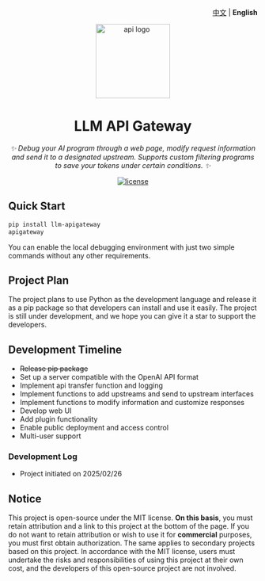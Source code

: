 <p align="right">
   <a href="./README_CN.md">中文</a> | <strong>English</strong>
</p>

<p align="center">
  <img src="https://raw.githubusercontent.com/songquanpeng/one-api/main/web/default/public/logo.png" width="150" height="150" alt="api logo">
</p>
<div align="center">
   
# LLM API Gateway
   
_✨ Debug your AI program through a web page, modify request information and send it to a designated upstream. Supports custom filtering programs to save your tokens under certain conditions. ✨_
</div>
<p align="center">
  <a href="https://raw.githubusercontent.com/jiangmuran/llm-apigateway/main/LICENSE">
    <img src="https://img.shields.io/github/license/jiangmuran/llm-apigateway?color=brightgreen" alt="license">
  </a>
</p>

## Quick Start

```bash
pip install llm-apigateway
apigateway 
```

You can enable the local debugging environment with just two simple commands without any other requirements.


## Project Plan


The project plans to use Python as the development language and release it as a pip package so that developers can install and use it easily. The project is still under development, and we hope you can give it a star to support the developers.


## Development Timeline
- ~~Release pip package~~
- Set up a server compatible with the OpenAI API format
- Implement api transfer function and logging
- Implement functions to add upstreams and send to upstream interfaces
- Implement functions to modify information and customize responses
- Develop web UI
- Add plugin functionality
- Enable public deployment and access control
- Multi-user support


### Development Log
- Project initiated on 2025/02/26


## Notice
This project is open-source under the MIT license. **On this basis**, you must retain attribution and a link to this project at the bottom of the page. If you do not want to retain attribution or wish to use it for 
**commercial** purposes, you must first obtain authorization.
The same applies to secondary projects based on this project.
In accordance with the MIT license, users must undertake the risks and responsibilities of using this project at their own cost, and the developers of this open-source project are not involved.
